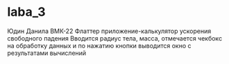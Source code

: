 # laba_3

Юдин Данила ВМК-22
Флаттер приложение-калькулятор ускорения свободного падения
Вводится радиус тела, масса, отмечается чекбокс на обработку данных и по нажатию кнопки выводится окно с результатами вычислений
